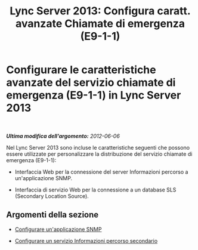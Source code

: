 ﻿---
title: "Lync Server 2013: Configura caratt. avanzate Chiamate di emergenza (E9-1-1)"
TOCTitle: "Lync Server 2013: Configura caratt. avanzate Chiamate di emergenza (E9-1-1)"
ms:assetid: 80412a02-88f0-4b8a-a187-cc5f38797dd6
ms:mtpsurl: https://technet.microsoft.com/it-it/library/Gg398645(v=OCS.15)
ms:contentKeyID: 49301139
ms.date: 08/24/2015
mtps_version: v=OCS.15
ms.translationtype: HT
---

# Configurare le caratteristiche avanzate del servizio chiamate di emergenza (E9-1-1) in Lync Server 2013

 

_**Ultima modifica dell'argomento:** 2012-06-06_

Nel Lync Server 2013 sono incluse le caratteristiche seguenti che possono essere utilizzate per personalizzare la distribuzione del servizio chiamate di emergenza (E9-1-1):

  - Interfaccia Web per la connessione del server Informazioni percorso a un'applicazione SNMP.

  - Interfaccia di servizio Web per la connessione a un database SLS (Secondary Location Source).

## Argomenti della sezione

  - [Configurare un'applicazione SNMP](lync-server-2013-configure-an-snmp-application.md)

  - [Configurare un servizio Informazioni percorso secondario](lync-server-2013-configure-a-secondary-location-information-service.md)

